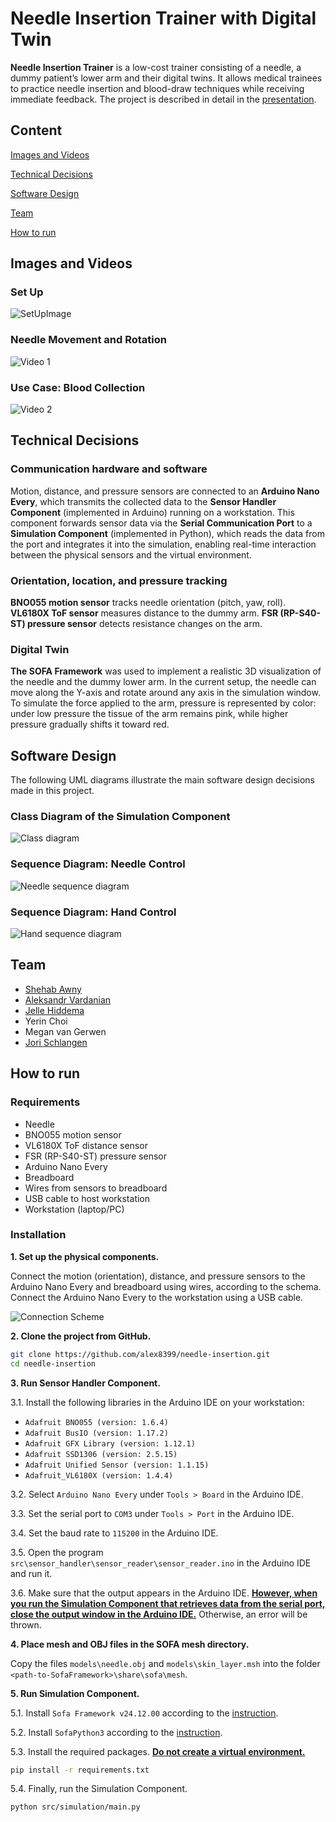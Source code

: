 # Needle Insertion Trainer with Digital Twin

**Needle Insertion Trainer** is a low-cost trainer consisting of a needle, a dummy patient’s lower arm and their digital twins. It allows medical trainees to practice needle insertion and blood-draw techniques while receiving immediate feedback. The project is described in detail in the [presentation](/presentation/presentation.pdf).


## Content
[Images and Videos](#images-and-videos)

[Technical Decisions](#technical-decisions)

[Software Design](#software-design)

[Team](#team)

[How to run](#how-to-run)


## Images and Videos

### Set Up
![SetUpImage](/presentation/images/image_01.png)

### Needle Movement and Rotation
<img src="/presentation/videos/video_01.gif" alt="Video 1">

### Use Case: Blood Collection
<img src="/presentation/videos/video_02.gif" alt="Video 2">

## Technical Decisions

### Communication hardware and software
Motion, distance, and pressure sensors are connected to an **Arduino Nano Every**, which transmits the collected data to the **Sensor Handler Component** (implemented in Arduino) running on a workstation. This component forwards sensor data via the **Serial Communication Port** to a **Simulation Component** (implemented in Python), which reads the data from the port and integrates it into the simulation, enabling real-time interaction between the physical sensors and the virtual environment.

### Orientation, location, and pressure tracking
**BNO055 motion sensor** tracks needle orientation (pitch, yaw, roll). **VL6180X ToF sensor** measures distance to the dummy arm. **FSR (RP-S40-ST) pressure sensor** detects resistance changes on the arm.

### Digital Twin

**The SOFA Framework** was used to implement a realistic 3D visualization of the needle and the dummy lower arm. In the current setup, the needle can move along the Y-axis and rotate around any axis in the simulation window. To simulate the force applied to the arm, pressure is represented by color: under low pressure the tissue of the arm remains pink, while higher pressure gradually shifts it toward red.


## Software Design

The following UML diagrams illustrate the main software design decisions made in this project.

### Class Diagram of the Simulation Component
![Class diagram](/docs/software/class_diagram.png)

### Sequence Diagram: Needle Control
![Needle sequence diagram](/docs/software/needle_sequence_diagram.png)

### Sequence Diagram: Hand Control
![Hand sequence diagram](/docs/software/hand_sequence_diagram.png)


## Team
* [Shehab Awny](https://github.com/ShekoTito)
* [Aleksandr Vardanian](https://github.com/alex8399)
* [Jelle Hiddema](https://github.com/JelleHiddemaTUE)
* Yerin Choi
* Megan van Gerwen
* [Jori Schlangen](https://github.com/Schlangen-Jori)


## How to run

### Requirements
* Needle
* BNO055 motion sensor
* VL6180X ToF distance sensor
* FSR (RP-S40-ST) pressure sensor
* Arduino Nano Every
* Breadboard
* Wires from sensors to breadboard
* USB cable to host workstation
* Workstation (laptop/PC)

### Installation 
**1. Set up the physical components.**

Connect the motion (orientation), distance, and pressure sensors to the Arduino Nano Every and breadboard using wires, according to the schema. Connect the Arduino Nano Every to the workstation using a USB cable.

![Connection Scheme](/docs/installation/connection_scheme.png)

**2. Clone the project from GitHub.**

```bash
git clone https://github.com/alex8399/needle-insertion.git
cd needle-insertion
```

**3. Run Sensor Handler Component.**

3.1. Install the following libraries in the Arduino IDE on your workstation:
* `Adafruit BNO055 (version: 1.6.4)`
* `Adafruit BusIO (version: 1.17.2)`
* `Adafruit GFX Library (version: 1.12.1)`
* `Adafruit SSD1306 (version: 2.5.15)`
* `Adafruit Unified Sensor (version: 1.1.15)`
* `Adafruit_VL6180X (version: 1.4.4)`

3.2. Select `Arduino Nano Every` under `Tools > Board` in the Arduino IDE.

3.3. Set the serial port to `COM3` under `Tools > Port` in the Arduino IDE.

3.4. Set the baud rate to `115200` in the Arduino IDE.

3.5. Open the program `src\sensor_handler\sensor_reader\sensor_reader.ino` in the Arduino IDE and run it.

3.6. Make sure that the output appears in the Arduino IDE. <u>**However, when you run the Simulation Component that retrieves data from the serial port, close the output window in the Arduino IDE.**</u> Otherwise, an error will be thrown.

**4. Place mesh and OBJ files in the SOFA mesh directory.**

Copy the files `models\needle.obj` and `models\skin_layer.msh` into the folder `<path-to-SofaFramework>\share\sofa\mesh`.

**5. Run Simulation Component.**

5.1. Install `Sofa Framework v24.12.00` according to the [instruction](https://www.sofa-framework.org/download/). 

5.2. Install `SofaPython3` according to the [instruction](https://sofapython3.readthedocs.io/en/latest/content/Installation.html).

5.3. Install the required packages. <u>**Do not create a virtual environment.**</u>

```bash
pip install -r requirements.txt
```

5.4. Finally, run the Simulation Component.

```bash
python src/simulation/main.py
```
